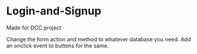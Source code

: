 # Login-and-Signup
Made for DCC project

Change the form action and method to whatever database you need. Add an onclick event to buttons for the same.
